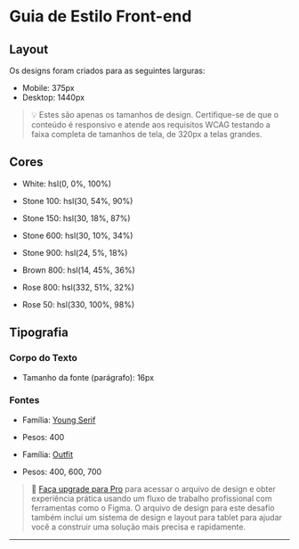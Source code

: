 # Guia de Estilo Front-end

## Layout

Os designs foram criados para as seguintes larguras:

- Mobile: 375px
- Desktop: 1440px

> 💡 Estes são apenas os tamanhos de design. Certifique-se de que o conteúdo é responsivo e atende aos requisitos WCAG testando a faixa completa de tamanhos de tela, de 320px a telas grandes.

## Cores

- White: hsl(0, 0%, 100%)

- Stone 100: hsl(30, 54%, 90%)
- Stone 150: hsl(30, 18%, 87%)
- Stone 600: hsl(30, 10%, 34%)
- Stone 900: hsl(24, 5%, 18%)

- Brown 800: hsl(14, 45%, 36%)

- Rose 800: hsl(332, 51%, 32%)
- Rose 50: hsl(330, 100%, 98%)

## Tipografia

### Corpo do Texto

- Tamanho da fonte (parágrafo): 16px

### Fontes

- Família: [Young Serif](https://fonts.google.com/specimen/Young+Serif)
- Pesos: 400

- Família: [Outfit](https://fonts.google.com/specimen/Outfit)
- Pesos: 400, 600, 700

> 💎 [Faça upgrade para Pro](https://www.frontendmentor.io/pro?ref=style-guide) para acessar o arquivo de design e obter experiência prática usando um fluxo de trabalho profissional com ferramentas como o Figma. O arquivo de design para este desafio também inclui um sistema de design e layout para tablet para ajudar você a construir uma solução mais precisa e rapidamente.

---